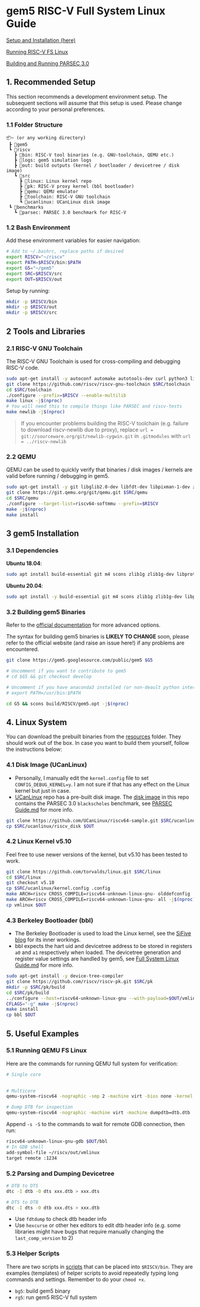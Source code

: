 # gem5 RISC-V Full System Linux Guide

[Setup and Installation (here)](README.md)

[Running RISC-V FS Linux](Full%20System%20Linux%20Guide.md)

[Building and Running PARSEC 3.0](PARSEC%20Guide.md)

## 1. Recommended Setup
This section recommends a development environment setup. The subsequent sections will assume that this setup is used. Please change according to your personal preferences.

### 1.1 Folder Structure
```text
📦~ (or any working directory)
 ┣ 📂gem5
 ┗ 📂riscv
   ┣ 📂bin: RISC-V tool binaries (e.g. GNU-toolchain, QEMU etc.)
   ┣ 📂logs: gem5 simulation logs
   ┣ 📂out: build outputs (kernel / bootloader / devicetree / disk image)
   ┗ 📂src
     ┣ 📂linux: Linux kernel repo
     ┣ 📂pk: RISC-V proxy kernel (bbl bootloader)
     ┣ 📂qemu: QEMU emulator
     ┣ 📂toolchain: RISC-V GNU toolchain
     ┗ 📂ucanlinux: UCanLinux disk image
 ┗ 📂benchmarks
   ┗ 📂parsec: PARSEC 3.0 benchmark for RISC-V
```

### 1.2 Bash Environment
Add these environment variables for easier navigation:
```bash
# Add to ~/.bashrc, replace paths if desired
export RISCV="~/riscv"
export PATH=$RISCV/bin:$PATH
export G5="~/gem5"
export SRC=$RISCV/src
export OUT=$RISCV/out
```

Setup by running:
```bash
mkdir -p $RISCV/bin
mkdir -p $RISCV/out
mkdir -p $RISCV/src
```

## 2 Tools and Libraries

### 2.1 RISC-V GNU Toolchain

The RISC-V GNU Toolchain is used for cross-compiling and debugging RISC-V code.

```bash
sudo apt-get install -y autoconf automake autotools-dev curl python3 libmpc-dev libmpfr-dev libgmp-dev gawk build-essential bison flex texinfo gperf libtool patchutils bc zlib1g-dev libexpat-dev
git clone https://github.com/riscv/riscv-gnu-toolchain $SRC/toolchain
cd $SRC/toolchain
./configure --prefix=$RISCV --enable-multilib
make linux -j$(nproc)
# You will need this to compile things like PARSEC and riscv-tests
make newlib -j$(nproc)
```

> If you encounter problems building the RISC-V toolchain (e.g. failure to download riscv-newlib due to proxy), replace `url = git://sourceware.org/git/newlib-cygwin.git` in `.gitmodules` with `url = ../riscv-newlib`

### 2.2 QEMU

QEMU can be used to quickly verify that binaries / disk images / kernels are valid before running / debugging in gem5.

```bash
sudo apt-get install -y git libglib2.0-dev libfdt-dev libpixman-1-dev zlib1g-dev ninja-build
git clone https://git.qemu.org/git/qemu.git $SRC/qemu
cd $SRC/qemu
./configure --target-list=riscv64-softmmu --prefix=$RISCV
make -j$(nproc)
make install
```

## 3 gem5 Installation

### 3.1 Dependencies
**Ubuntu 18.04**:
```bash
sudo apt install build-essential git m4 scons zlib1g zlib1g-dev libprotobuf-dev protobuf-compiler libprotoc-dev libgoogle-perftools-dev python-dev python-six python libboost-all-dev pkg-config python3 python3-dev python3-six
```

**Ubuntu 20.04**:
```bash
sudo apt install -y build-essential git m4 scons zlib1g zlib1g-dev libprotobuf-dev protobuf-compiler libprotoc-dev libgoogle-perftools-dev python3-dev python3-six python-is-python3 libboost-all-dev pkg-config
```

### 3.2 Building gem5 Binaries

Refer to the [official documentation](https://www.gem5.org/documentation/general_docs/building) for more advanced options.

The syntax for building gem5 binaries is **LIKELY TO CHANGE** soon, please refer to the official website (and raise an issue here!) if any problems are encountered.

```bash
git clone https://gem5.googlesource.com/public/gem5 $G5

# Uncomment if you want to contribute to gem5
# cd $G5 && git checkout develop

# Uncomment if you have anaconda3 installed (or non-deault python interpreter)
# export PATH=/usr/bin:$PATH

cd G5 && scons build/RISCV/gem5.opt -j$(nproc)
```

## 4. Linux System
You can download the prebuilt binaries from the [resources](/resources) folder. They should work out of the box. In case you want to build them yourself, follow the instructions below:

### 4.1 Disk Image (UCanLinux)
- Personally, I manually edit the `kernel.config` file to set `CONFIG_DEBUG_KERNEL=y`. I am not sure if that has any effect on the Linux kernel but just in case.
- [UCanLinux](https://github.com/UCanLinux/riscv64-sample) repo has a pre-built disk image. The [disk image]() in this repo contains the PARSEC 3.0 `blackscholes` benchmark, see [PARSEC Guide.md](PARSEC%20Guide.md) for more info.

```bash
git clone https://github.com/UCanLinux/riscv64-sample.git $SRC/ucanlinux
cp $SRC/ucanlinux/riscv_disk $OUT
```

### 4.2 Linux Kernel v5.10
Feel free to use newer versions of the kernel, but v5.10 has been tested to work.

```bash
git clone https://github.com/torvalds/linux.git $SRC/linux
cd $SRC/linux
git checkout v5.10
cp $SRC/ucanlinux/kernel.config .config
make ARCH=riscv CROSS_COMPILE=riscv64-unknown-linux-gnu- olddefconfig
make ARCH=riscv CROSS_COMPILE=riscv64-unknown-linux-gnu- all -j$(nproc)
cp vmlinux $OUT
```

### 4.3 Berkeley Bootloader (bbl)
- The Berkeley Bootloader is used to load the Linux kernel, see the [SiFive blog](https://www.sifive.com/blog/all-aboard-part-6-booting-a-risc-v-linux-kernel) for its inner workings.
- bbl expects the hart uid and devicetree address to be stored in registers `a0` and `a1` respectively when loaded. The devicetree generation and register value settings are handled by gem5, see [Full System Linux Guide.md](Full%20System%20Linux%20Guide.md) for more info.
```bash
sudo apt-get install -y device-tree-compiler
git clone https://github.com/riscv/riscv-pk.git $SRC/pk
mkdir -p $SRC/pk/build 
cd $SRC/pk/build
../configure --host=riscv64-unknown-linux-gnu --with-payload=$OUT/vmlinux --prefix=$RISCV
CFLAGS="-g" make -j$(nproc)
make install
cp bbl $OUT
```
## 5. Useful Examples
### 5.1 Running QEMU FS Linux
Here are the commands for running QEMU full system for verification:
```bash
# Single core
 

# Multicore
qemu-system-riscv64 -nographic -smp 2 -machine virt -bios none -kernel $OUT/bbl2 -append 'root=/dev/vda ro console=ttyS0' -drive file=$OUT/riscv_disk,format=raw,id=hd0 -device virtio-blk-device,drive=hd0

# Dump DTB for inspection
qemu-system-riscv64 -nographic -machine virt -machine dumpdtb=dtb.dtb
```
Append `-s -S` to the commands to wait for remote GDB connection, then run:

```bash
riscv64-unknown-linux-gnu-gdb $OUT/bbl
# In GDB shell
add-symbol-file ~/riscv/out/vmlinux
target remote :1234
```

### 5.2 Parsing and Dumping Devicetree
```bash
# DTB to DTS
dtc -I dtb -O dts xxx.dtb > xxx.dts

# DTS to DTB
dtc -I dts -O dtb xxx.dts > xxx.dtb
```
- Use `fdtdump` to check dtb header info
- Use `hexcurse` or other hex editors to edit dtb header info (e.g. some libraries might have bugs that require manually changing the `last_comp_version` to 2)

### 5.3 Helper Scripts
There are two scripts in [scripts](./scripts) that can be placed into `$RISCV/bin`. They are examples (templates) of helper scripts to avoid repeatedly typing long commands and settings. Remember to do your `chmod +x`.

- `bg5`: build gem5 binary
- `rg5`: run gem5 RISC-V full system